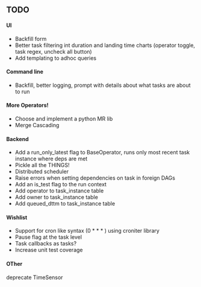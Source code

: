 TODO
-----
#### UI
* Backfill form
* Better task filtering int duration and landing time charts (operator toggle, task regex, uncheck all button)
* Add templating to adhoc queries

#### Command line
* Backfill, better logging, prompt with details about what tasks are about to run

#### More Operators!
* Choose and implement a python MR lib
* Merge Cascading

#### Backend
* Add a run_only_latest flag to BaseOperator, runs only most recent task instance where deps are met
* Pickle all the THINGS!
* Distributed scheduler
* Raise errors when setting dependencies on task in foreign DAGs
* Add an is_test flag to the run context
* Add operator to task_instance table
* Add owner to task_instance table
* Add queued_dttm to task_instance table

#### Wishlist
* Support for cron like syntax (0 * * * ) using croniter library
* Pause flag at the task level
* Task callbacks as tasks?
* Increase unit test coverage

#### OTher
deprecate TimeSensor
